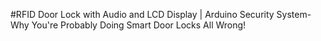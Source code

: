 #RFID Door Lock with Audio and LCD Display | Arduino Security System-
Why You're Probably Doing Smart Door Locks All Wrong!
